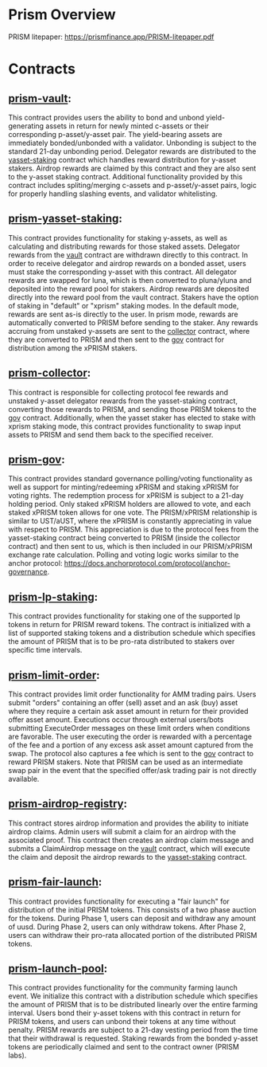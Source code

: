 # Prism Overview

PRISM litepaper: https://prismfinance.app/PRISM-litepaper.pdf

# Contracts

## [prism-vault](/contracts/prism-vault):
This contract provides users the ability to bond and unbond yield-generating assets in return for newly minted c-assets or their corresponding p-asset/y-asset pair. The yield-bearing assets are immediately bonded/unbonded with a validator. Unbonding is subject to the standard 21-day unbonding period.  Delegator rewards are distributed to the [yasset-staking](/contracts/prism-yasset-staking) contract which handles reward distribution for y-asset stakers. Airdrop rewards are claimed by this contract and they are also sent to the y-asset staking contract. Additional functionality provided by this contract includes spliting/merging c-assets and p-asset/y-asset pairs, logic for properly handling slashing events, and validator whitelisting.

## [prism-yasset-staking](/contracts/prism-yasset-staking):
This contract provides functionality for staking y-assets, as well as calculating and distributing rewards for those staked assets. Delegator rewards from the [vault](contracts/prism-vault) contract are withdrawn directly to this contract. In order to receive delegator and airdrop rewards on a bonded asset, users must stake the corresponding y-asset with this contract. All delegator rewards are swapped for luna, which is then converted to pluna/yluna and deposited into the reward pool for stakers. Airdrop rewards are deposited directly into the reward pool from the vault contract. Stakers have the option of staking in "default" or "xprism" staking modes. In the default mode, rewards are sent as-is directly to the user. In prism mode, rewards are automatically converted to PRISM before sending to the staker. Any rewards accruing from unstaked y-assets are sent to the [collector](/contracts/prism-collector) contract, where they are converted to PRISM and then sent to the [gov](/contracts/prism-gov) contract for distribution among the xPRISM stakers.  

## [prism-collector](/contracts/prism-collector):
This contract is responsible for collecting protocol fee rewards and unstaked y-asset delegator rewards from the yasset-staking contract, converting those rewards to PRISM, and sending those PRISM tokens to the [gov](/contracts/prism-gov) contract. Additionally, when the yasset staker has elected to stake with xprism staking mode, this contract provides functionality to swap input assets to PRISM and send them back to the specified receiver.

## [prism-gov](/contracts/prism-gov):
This contract provides standard governance polling/voting functionality as well as support for minting/redeeming xPRISM and staking xPRISM for voting rights. The redemption process for xPRISM is subject to a 21-day holding period. Only staked xPRISM holders are allowed to vote, and each staked xPRISM token allows for one vote. The PRISM/xPRISM relationship is similar to UST/aUST, where the xPRISM is constantly appreciating in value with respect to PRISM. This appreciation is due to the protocol fees from the yasset-staking contract being converted to PRISM (inside the collector contract) and then sent to us, which is then included in our PRISM/xPRISM exchange rate calculation. Polling and voting logic works similar to the anchor protocol: https://docs.anchorprotocol.com/protocol/anchor-governance.

## [prism-lp-staking](/contracts/prism-lp-staking):
This contract provides functionality for staking one of the supported lp tokens in return for PRISM reward tokens. The contract is initialized with a list of supported staking tokens and a distribution schedule which specifies the amount of PRISM that is to be pro-rata distributed to stakers over specific time intervals.

## [prism-limit-order](/contracts/prism-limit-order):
This contract provides limit order functionality for AMM trading pairs. Users submit "orders" containing an offer (sell) asset and an ask (buy) asset where they require a certain ask asset amount in return for their provided offer asset amount. Executions occur through external users/bots submitting ExecuteOrder messages on these limit orders when conditions are favorable. The user executing the order is rewarded with a percentage of the fee and a portion of any excess ask asset amount captured from the swap. The protocol also captures a fee which is sent to the [gov](/contracts/prism-gov) contract to reward PRISM stakers. Note that PRISM can be used as an intermediate swap pair in the event that the specified offer/ask trading pair is not directly available.  

## [prism-airdrop-registry](/contracts/prism-airdrop-registry):
This contract stores airdrop information and provides the ability to initiate airdrop claims. Admin users will submit a claim for an airdrop with the associated proof.  This contract then creates an airdrop claim message and submits a ClaimAirdrop message on the [vault](/contracts/prism-vault) contract, which will execute the claim and deposit the airdrop rewards to the [yasset-staking](/contracts/prism-yasset-staking) contract.

## [prism-fair-launch](/contracts/prism-fair-launch):
This contract provides functionality for executing a "fair launch" for distribution of the initial PRISM tokens. This consists of a two phase auction for the tokens. During Phase 1, users can deposit and withdraw any amount of uusd. During Phase 2, users can only withdraw tokens. After Phase 2, users can withdraw their pro-rata allocated portion of the distributed PRISM tokens.

## [prism-launch-pool](/contracts/prism-fair-launch):
This contract provides functionality for the community farming launch event. We initialize this contract with a distribution schedule which specifies the amount of PRISM that is to be distributed linearly over the entire farming interval. Users bond their y-asset tokens with this contract in return for PRISM tokens, and users can unbond their tokens at any time without penalty. PRISM rewards are subject to a 21-day vesting period from the time that their withdrawal is requested. Staking rewards from the bonded y-asset tokens are periodically claimed and sent to the contract owner (PRISM labs).
